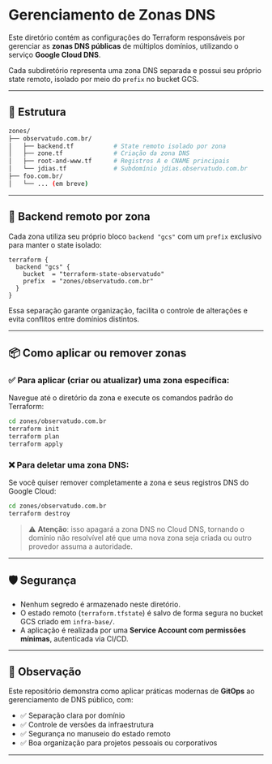 # Gerenciamento de Zonas DNS

Este diretório contém as configurações do Terraform responsáveis por gerenciar as **zonas DNS públicas** de múltiplos domínios, utilizando o serviço **Google Cloud DNS**.

Cada subdiretório representa uma zona DNS separada e possui seu próprio state remoto, isolado por meio do `prefix` no bucket GCS.

---

## 📁 Estrutura

```bash
zones/
├── observatudo.com.br/
│   ├── backend.tf           # State remoto isolado por zona
│   ├── zone.tf              # Criação da zona DNS
│   ├── root-and-www.tf      # Registros A e CNAME principais
│   └── jdias.tf             # Subdomínio jdias.observatudo.com.br
├── foo.com.br/
│   └── ... (em breve)

```
---

## 🧩 Backend remoto por zona

Cada zona utiliza seu próprio bloco `backend "gcs"` com um `prefix` exclusivo para manter o state isolado:

```hcl
terraform {
  backend "gcs" {
    bucket  = "terraform-state-observatudo"
    prefix  = "zones/observatudo.com.br"
  }
}
```

Essa separação garante organização, facilita o controle de alterações e evita conflitos entre domínios distintos.

---

## 📦 Como aplicar ou remover zonas

### ✅ Para aplicar (criar ou atualizar) uma zona específica:

Navegue até o diretório da zona e execute os comandos padrão do Terraform:

```bash
cd zones/observatudo.com.br
terraform init
terraform plan
terraform apply
```

### ❌ Para deletar uma zona DNS:

Se você quiser remover completamente a zona e seus registros DNS do Google Cloud:

```bash
cd zones/observatudo.com.br
terraform destroy
```

> ⚠️ **Atenção**: isso apagará a zona DNS no Cloud DNS, tornando o domínio não resolvível até que uma nova zona seja criada ou outro provedor assuma a autoridade.


---

## 🛡️ Segurança

- Nenhum segredo é armazenado neste diretório.
- O estado remoto (`terraform.tfstate`) é salvo de forma segura no bucket GCS criado em `infra-base/`.
- A aplicação é realizada por uma **Service Account com permissões mínimas**, autenticada via CI/CD.

---

## 📌 Observação

Este repositório demonstra como aplicar práticas modernas de **GitOps** ao gerenciamento de DNS público, com:

- ✅ Separação clara por domínio
- ✅ Controle de versões da infraestrutura
- ✅ Segurança no manuseio do estado remoto
- ✅ Boa organização para projetos pessoais ou corporativos

---
